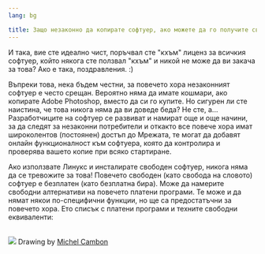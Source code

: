 ```yaml
---
lang: bg

title: Защо незаконно да копирате софтуер, ако можете да го получите свободно?
---
```


И така, вие сте идеално чист, поръчвал сте "кхъм" лиценз за всичкия софтуер, който  някога сте ползвал "кхъм" и никой не може да ви закача за това? Ако е така, поздравления. :)

Въпреки това, нека бъдем честни, за повечето хора незаконният софтуер е често срещан. Вероятно няма да имате кошмари, ако копирате Adobe Photoshop, вместо да си го купите. Но сигурен ли сте наистина, че това никога няма да ви доведе беда? Не сте, а... Разработчиците на софтуер се развиват и намират  още и още начини, за да следят за незаконни потребители и откакто все повече хора имат широколентов (постоянен) достъп до Мрежата, те могат да добавят онлайн функционалност към софтуера, която да контролира и проверява вашето копие при всяко стартиране.

Ако използвате Линукс и инсталирате свободен софтуер, никога няма да се тревожите за това! Повечето свободен (като свобода на словото) софтуер е безплатен (като безплатна бира). Може да намерите свободни алтернативи на повечето платени програми. Те може и да нямат някои по-специфични функции, но ще са предостатъчни за повечето хора. Ето списък с платени програми и техните свободни еквиваленти:

<?php

table_parser ("Yes", "No", "Commercial", "Open source", "Exists on 
Windows?");


<br /><br>

<img src="Images/warez.png" />

Drawing by <a href="http://michel.cambon.free.fr/ampere/salle1bis.htm">Michel Cambon</a>




